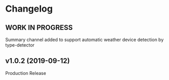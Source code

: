 # Changelog

<!--
	Placeholder for the next version:
	## __WORK IN PROGRESS__
	(at the beginning of a new line )
-->

## __WORK IN PROGRESS__
 Summary channel added to support automatic weather device detection by type-detector 

## v1.0.2 (2019-09-12)
 Production Release

